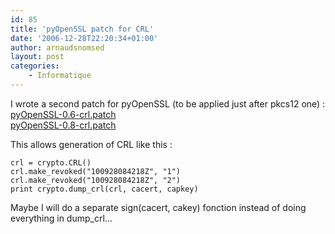 ```yaml
---
id: 85
title: 'pyOpenSSL patch for CRL'
date: '2006-12-28T22:20:34+01:00'
author: arnaudsnomsed
layout: post
categories:
    - Informatique
---
```


I wrote a second patch for pyOpenSSL (to be applied just after pkcs12 one) :  
[pyOpenSSL-0.6-crl.patch](http://arnaud.desmons.free.fr/pyOpenSSL-0.6-crl.patch)  
[pyOpenSSL-0.8-crl.patch](http://arnaud.desmons.free.fr/pyOpenSSL-0.8-crl.patch)

This allows generation of CRL like this :  
```
crl = crypto.CRL()
crl.make_revoked("100928084218Z", "1")
crl.make_revoked("100928084218Z", "2")
print crypto.dump_crl(crl, cacert, capkey)
```

Maybe I will do a separate sign(cacert, cakey) fonction instead of doing everything in dump\_crl…
